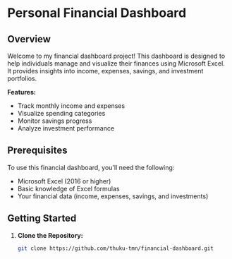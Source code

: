 # Personal Financial Dashboard
## Overview

Welcome to my financial dashboard project! This dashboard is designed to help individuals manage and visualize their finances using Microsoft Excel. It provides insights into income, expenses, savings, and investment portfolios.

**Features:**
- Track monthly income and expenses
- Visualize spending categories
- Monitor savings progress
- Analyze investment performance

## Prerequisites

To use this financial dashboard, you'll need the following:

- Microsoft Excel (2016 or higher)
- Basic knowledge of Excel formulas
- Your financial data (income, expenses, savings, and investments)

## Getting Started

1. **Clone the Repository:**
   ```bash
   git clone https://github.com/thuku-tmn/financial-dashboard.git
